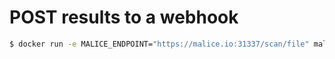 # POST results to a webhook

```bash
$ docker run -e MALICE_ENDPOINT="https://malice.io:31337/scan/file" malice/nsrl HASH
```
